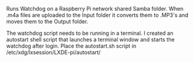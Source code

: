 Runs Watchdog on a Raspberry Pi network shared Samba folder. When .m4a files are uploaded to the Input folder it converts them to .MP3's and moves them to the Output folder.

The watchdog script needs to be running in a terminal. I created an autostart shell script that launches a terminal window and starts the watchdog after login. Place the autostart.sh script in /etc/xdg/lxsession/LXDE-pi/autostart/ 
